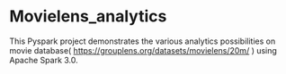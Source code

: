 # Movielens_analytics
This Pyspark project demonstrates the various analytics possibilities on movie database( https://grouplens.org/datasets/movielens/20m/ ) using Apache Spark 3.0.
